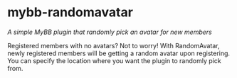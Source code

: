 # mybb-randomavatar
*A simple MyBB plugin that randomly pick an avatar for new members*

Registered members with no avatars? Not to worry!
With RandomAvatar, newly registered members will be getting a random avatar upon registering. You can specify the location where you want the plugin to randomly pick from.
